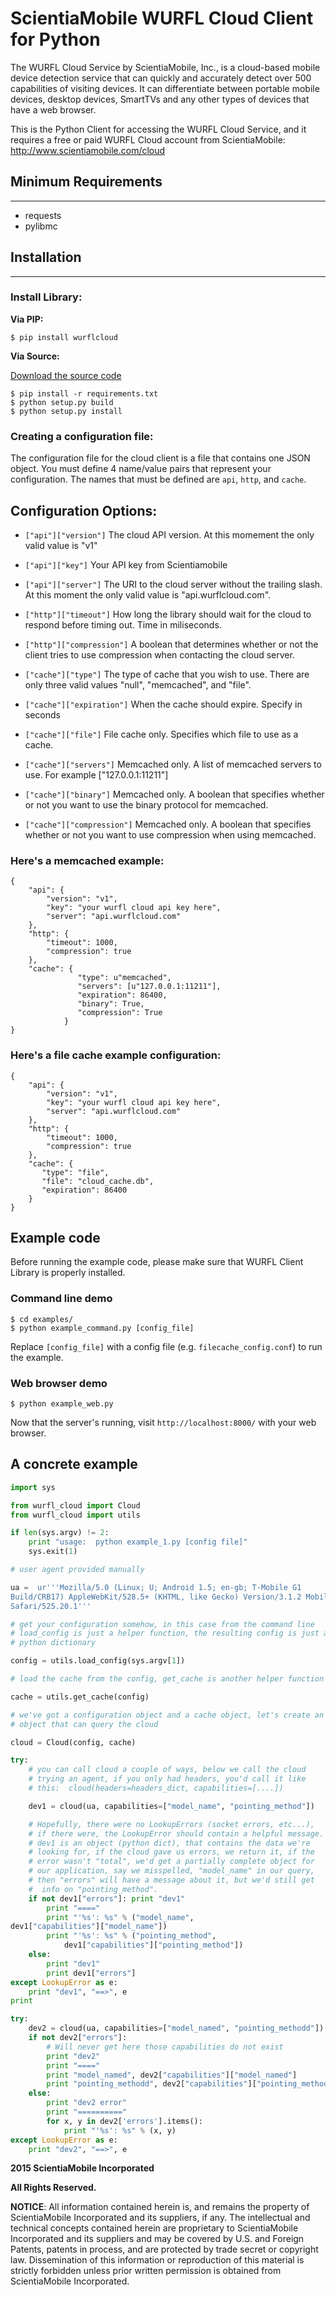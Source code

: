 # ScientiaMobile WURFL Cloud Client for Python

The WURFL Cloud Service by ScientiaMobile, Inc., is a cloud-based
mobile device detection service that can quickly and accurately
detect over 500 capabilities of visiting devices.  It can differentiate
between portable mobile devices, desktop devices, SmartTVs and any 
other types of devices that have a web browser.

This is the Python Client for accessing the WURFL Cloud Service, and
it requires a free or paid WURFL Cloud account from ScientiaMobile:
http://www.scientiamobile.com/cloud 

## Minimum Requirements
---------------
* requests
* pylibmc


## Installation
---------------

### Install Library:

**Via PIP:**

    $ pip install wurflcloud

**Via Source:**

[Download the source code](https://github.com/WURFL/wurfl-cloud-client-python/zipball/master)

    $ pip install -r requirements.txt
    $ python setup.py build
    $ python setup.py install


### Creating a configuration file:

The configuration file for the cloud client is a file that contains
one JSON object. You must define 4 name/value pairs that represent
your configuration. The names that must be defined are `api`, `http`,
and `cache`.


## Configuration Options:

- `["api"]["version"]`
  The cloud API version. At this momement the only valid value is "v1"

- `["api"]["key"]`
  Your API key from Scientiamobile

- `["api"]["server"]`
  The URI to the cloud server without the trailing slash. At this moment the
  only valid value is "api.wurflcloud.com".

- `["http"]["timeout"]`
  How long the library should wait for the cloud to respond before timing out.
  Time in miliseconds.

- `["http"]["compression"]`
  A boolean that determines whether or not the client tries to use compression
  when contacting the cloud server.

- `["cache"]["type"]`
  The type of cache that you wish to use. There are only three valid values
  "null", "memcached", and "file".

- `["cache"]["expiration"]`
  When the cache should expire. Specify in seconds

- `["cache"]["file"]`
  File cache only.
  Specifies which file to use as a cache.

- `["cache"]["servers"]`
  Memcached only.
  A list of memcached servers to use. For example ["127.0.0.1:11211"]

- `["cache"]["binary"]`
  Memcached only.
  A boolean that specifies whether or not you want to use the binary protocol
  for memcached.

- `["cache"]["compression"]`
  Memcached only.
  A boolean that specifies whether or not you want to use compression when using
  memcached.


### Here's a memcached example:

    {
        "api": {
            "version": "v1",
            "key": "your wurfl cloud api key here",
            "server": "api.wurflcloud.com"
        },
        "http": {
            "timeout": 1000,
            "compression": true
        },
        "cache": {
                   "type": u"memcached",
                   "servers": [u"127.0.0.1:11211"],
                   "expiration": 86400,
                   "binary": True,
                   "compression": True
                }
    }

### Here's a file cache example configuration:

    {
        "api": {
            "version": "v1",
            "key": "your wurfl cloud api key here",
            "server": "api.wurflcloud.com"
        },
        "http": {
            "timeout": 1000,
            "compression": true
        },
        "cache": {
           "type": "file",
           "file": "cloud_cache.db",
           "expiration": 86400
        }
    }


## Example code

Before running the example code, please make sure that WURFL
Client Library is properly installed.

### Command line demo

    $ cd examples/
    $ python example_command.py [config_file]


Replace `[config_file]` with a config file (e.g. `filecache_config.conf`)
to run the example.

### Web browser demo

    $ python example_web.py


Now that the server's running, visit `http://localhost:8000/` with
your web browser.


## A concrete example

```python
import sys

from wurfl_cloud import Cloud
from wurfl_cloud import utils

if len(sys.argv) != 2:
    print "usage:  python example_1.py [config file]"
    sys.exit(1)

# user agent provided manually

ua =  ur'''Mozilla/5.0 (Linux; U; Android 1.5; en-gb; T-Mobile G1
Build/CRB17) AppleWebKit/528.5+ (KHTML, like Gecko) Version/3.1.2 Mobile
Safari/525.20.1'''

# get your configuration somehow, in this case from the command line
# load_config is just a helper function, the resulting config is just a
# python dictionary

config = utils.load_config(sys.argv[1])

# load the cache from the config, get_cache is another helper function

cache = utils.get_cache(config)

# we've got a configuration object and a cache object, let's create an
# object that can query the cloud

cloud = Cloud(config, cache)

try:
    # you can call cloud a couple of ways, below we call the cloud
    # trying an agent, if you only had headers, you'd call it like
    # this:  cloud(headers=headers_dict, capabilities=[....])

    dev1 = cloud(ua, capabilities=["model_name", "pointing_method"])

    # Hopefully, there were no LookupErrors (socket errors, etc...),
    # if there were, the LookupError should contain a helpful message.
    # dev1 is an object (python dict), that contains the data we're
    # looking for, if the cloud gave us errors, we return it, if the
    # error wasn't "total", we'd get a partially complete object for
    # our application, say we misspelled, "model_name" in our query,
    # then "errors" will have a message about it, but we'd still get
    #  info on "pointing_method".
    if not dev1["errors"]: print "dev1"
        print "===="
        print "'%s': %s" % ("model_name",
dev1["capabilities"]["model_name"])
        print "'%s': %s" % ("pointing_method",
            dev1["capabilities"]["pointing_method"])
    else:
        print "dev1"
        print dev1["errors"]
except LookupError as e:
    print "dev1", "==>", e
print

try:
    dev2 = cloud(ua, capabilities=["model_named", "pointing_methodd"])
    if not dev2["errors"]:
        # Will never get here those capabilities do not exist
        print "dev2"
        print "===="
        print "model_named", dev2["capabilities"]["model_named"]
        print "pointing_methodd", dev2["capabilities"]["pointing_methodd"]
    else:
        print "dev2 error"
        print "=========="
        for x, y in dev2['errors'].items():
            print "'%s': %s" % (x, y)
except LookupError as e:
    print "dev2", "==>", e
```


**2015 ScientiaMobile Incorporated**

**All Rights Reserved.**

**NOTICE**:  All information contained herein is, and remains the property of
ScientiaMobile Incorporated and its suppliers, if any.  The intellectual
and technical concepts contained herein are proprietary to ScientiaMobile
Incorporated and its suppliers and may be covered by U.S. and Foreign
Patents, patents in process, and are protected by trade secret or copyright
law. Dissemination of this information or reproduction of this material is
strictly forbidden unless prior written permission is obtained from 
ScientiaMobile Incorporated.
